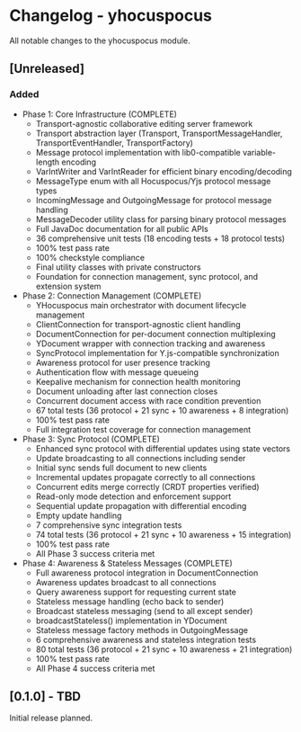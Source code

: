 # Changelog - yhocuspocus

All notable changes to the yhocuspocus module.

## [Unreleased]

### Added
- Phase 1: Core Infrastructure (COMPLETE)
  - Transport-agnostic collaborative editing server framework
  - Transport abstraction layer (Transport, TransportMessageHandler, TransportEventHandler, TransportFactory)
  - Message protocol implementation with lib0-compatible variable-length encoding
  - VarIntWriter and VarIntReader for efficient binary encoding/decoding
  - MessageType enum with all Hocuspocus/Yjs protocol message types
  - IncomingMessage and OutgoingMessage for protocol message handling
  - MessageDecoder utility class for parsing binary protocol messages
  - Full JavaDoc documentation for all public APIs
  - 36 comprehensive unit tests (18 encoding tests + 18 protocol tests)
  - 100% test pass rate
  - 100% checkstyle compliance
  - Final utility classes with private constructors
  - Foundation for connection management, sync protocol, and extension system
- Phase 2: Connection Management (COMPLETE)
  - YHocuspocus main orchestrator with document lifecycle management
  - ClientConnection for transport-agnostic client handling
  - DocumentConnection for per-document connection multiplexing
  - YDocument wrapper with connection tracking and awareness
  - SyncProtocol implementation for Y.js-compatible synchronization
  - Awareness protocol for user presence tracking
  - Authentication flow with message queueing
  - Keepalive mechanism for connection health monitoring
  - Document unloading after last connection closes
  - Concurrent document access with race condition prevention
  - 67 total tests (36 protocol + 21 sync + 10 awareness + 8 integration)
  - 100% test pass rate
  - Full integration test coverage for connection management
- Phase 3: Sync Protocol (COMPLETE)
  - Enhanced sync protocol with differential updates using state vectors
  - Update broadcasting to all connections including sender
  - Initial sync sends full document to new clients
  - Incremental updates propagate correctly to all connections
  - Concurrent edits merge correctly (CRDT properties verified)
  - Read-only mode detection and enforcement support
  - Sequential update propagation with differential encoding
  - Empty update handling
  - 7 comprehensive sync integration tests
  - 74 total tests (36 protocol + 21 sync + 10 awareness + 15 integration)
  - 100% test pass rate
  - All Phase 3 success criteria met
- Phase 4: Awareness & Stateless Messages (COMPLETE)
  - Full awareness protocol integration in DocumentConnection
  - Awareness updates broadcast to all connections
  - Query awareness support for requesting current state
  - Stateless message handling (echo back to sender)
  - Broadcast stateless messaging (send to all except sender)
  - broadcastStateless() implementation in YDocument
  - Stateless message factory methods in OutgoingMessage
  - 6 comprehensive awareness and stateless integration tests
  - 80 total tests (36 protocol + 21 sync + 10 awareness + 21 integration)
  - 100% test pass rate
  - All Phase 4 success criteria met

## [0.1.0] - TBD

Initial release planned.
